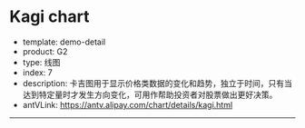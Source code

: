 # Kagi chart

- template: demo-detail
- product: G2
- type: 线图
- index: 7
- description: 卡吉图用于显示价格类数据的变化和趋势，独立于时间，只有当达到特定量时才发生方向变化，可用作帮助投资者对股票做出更好决策。
- antVLink: https://antv.alipay.com/chart/details/kagi.html
----

<script>
$.getJSON('../../static/data/kagi.json',function(data){
  // 获取卡吉图数据点
  var kagiData = getKagiData(data,'date','value');

  var chart = new G2.Chart({
    id: 'c1',
    width: 1000,
    height: 500
  });
  chart.source(kagiData, {
    date: {
      type: 'cat',
      tickCount: 10,
      range: [0, 1]
    }
  });
  chart.tooltip({
    crosshairs: true
  });
  
  chart.path().position('date*value').color('type').size('type',2,3);
  chart.render();
});

/**
* 获取卡吉图数据点
* @param  {Array} points 原始数据点
* @param  {String} x x维度字段名
* @param  {String} y y维度字段名
* @return {Array} data 卡吉图数据点
**/
function getKagiData(points,x,y){
  // 初始最小值
  var min = points[0][y];
  // 初始最大值
  var max = points[0][y];
  // 初始绘制起点
  var start = points[0];
  // 阳线和阴线判断标志
  var isPos = points[1][y] >= points[0][y] ? true : false;
  // 初始绘制方向，1为向上，－1为向下
  var direction = isPos ? 1 : -1;
  // 阈值，默认为最大值的4%
  var maxValue = getMax(points,y);
  var threshold= maxValue * 0.04;
  // 阴线数组
  var negPath = [];
  // 阳线数组
  var posPath = [];

  var tmp1 = {};
  tmp1[x] = start[x];
  tmp1[y] = start[y];
  pushPoint(tmp1,isPos,posPath,negPath,x,y);

  if(points.length>1){
    for (var i = 0; i <= points.length - 1; i++) {
      // 浮动超过阈值时执行算法
      if(Math.abs(start[y]-points[i][y])>threshold){
        if(direction>0){
          if(points[i][y] >= start[y]){
            isPos = getVerticalPoints(start,points[i],max,direction,negPath,posPath,isPos,x,y);
            start[y] = points[i][y];
          }else{
            var tmp2 = {};
            tmp2[x] = points[i][x];
            tmp2[y] = start[y];
            pushPoint(tmp2,isPos,posPath,negPath,x,y)
            start[x] = points[i][x];
            direction = -1; // 转向
            isPos = getVerticalPoints(start,points[i],min,direction,negPath,posPath,isPos,x,y);
            max = start[y] // 更新当前最高点
            start = points[i]; // 更新当前绘制起点
          }
        }else{
          if(points[i][y] < start[y]){
            isPos = getVerticalPoints(start,points[i],min,direction,negPath,posPath,isPos,x,y);
            start[y] = points[i][y];
          }else{
            var tmp3 = {};
            tmp3[x] = points[i][x];
            tmp3[y] = start[y];
            pushPoint(tmp3,isPos,posPath,negPath,x,y)
            start[x] = points[i][x];
            direction = 1;
            isPos = getVerticalPoints(start,points[i],max,direction,negPath,posPath,isPos,x,y);
            min = start[y] // 更新当前最低点
            start = points[i]
          }
        }
      }
    }
  }
  return posPath.concat(negPath);
}
/**
 * 获取卡吉图垂直线数据点
 * @param  {Array} start 起点坐标
 * @param  {Array} end 终点坐标
 * @param  {Number} changePoint 转折点y坐标
 * @param  {Number} direction 绘制方向
 * @param  {Array} negPath 阴线数组
 * @param  {Array} posPath 阳线数组
 * @param  {Boolean} isPos 是否阳线标志位
 * @param  {String} x x维度字段名
 * @param  {String} y y维度字段名
 * @return  {Boolean} isPos 是否阳线标志位
 **/
function getVerticalPoints(start,end,changePoint,direction,negPath,posPath,isPos,x,y){
  // 阳线和阴线相互转换的判断条件
  var condition = direction > 0 ? (end[y] > changePoint) && (start[y] < changePoint) && !isPos: (end[y] < changePoint) && (start[y] > changePoint) && isPos;
  
  var tmp1 = {};
  tmp1[x] = start[x];
  tmp1[y] = changePoint;
  var tmp2 = {};
  tmp2[x] = start[x];
  tmp2[y] = end[y];
  
  if(condition){
    pushPoint(tmp1,isPos,posPath,negPath,x,y,true);
    isPos = isPos?false:true;
    pushPoint(tmp2,isPos,posPath,negPath,x,y)
  }else{
    pushPoint(tmp2,isPos,posPath,negPath,x,y)
  }
  return isPos;
}
/**
 * 将卡吉图数据分别放入阳线数组和阴线数组
 * @param  {Object} point 当前数据点
 * @param  {Boolean} isPos 是否阳线标志位
 * @param  {Array} negPath 阴线数组
 * @param  {Array} posPath 阳线数组
 * @param  {String} x x维度字段名
 * @param  {String} y y维度字段名
 * @param  {Boolean} isChangePoint 是否转折点
 **/
function pushPoint(point,isPos,posPath,negPath,x,y,isChangePoint=false){
  var tmpPoint  = {};
  tmpPoint[x] = point[x];
  tmpPoint[y] = isChangePoint?point[y]:null; // 转折点阳线和阴线都有数据，非转折点阳线或阴线的数据点为空 
  if(isPos){
    point.type = 'pos';
    posPath.push(point);
    tmpPoint.type = 'neg';
    negPath.push(tmpPoint);
  }else{
    point.type = 'neg';
    negPath.push(point);
    tmpPoint.type = 'pos';
    posPath.push(tmpPoint);
  }
}

function getMax(points,y){
  var max = points[points.length-1][y];
  if(points.length > 0){
    for(var i = points.length - 1;i >= 0;i--){
      max = points[i][y]>max?points[i][y]:max;
    }
  }
  return max;
}
</script>
